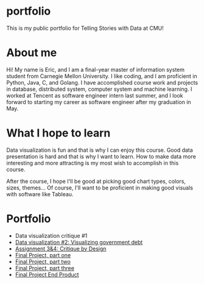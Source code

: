 # portfolio
This is my public portfolio for Telling Stories with Data at CMU!

# About me
Hi! My name is Eric, and I am a final-year master of information system student from Carnegie Mellon University. I like coding, and I am proficient in Python, Java, C, and Golang. I have accomplished course work and projects in database, distributed system, computer system and machine learning. I worked at Tencent as software engineer intern last summer, and I look forward to starting my career as software engineer after my graduation in May. 

# What I hope to learn
Data visualization is fun and that is why I can enjoy this course. Good data presentation is hard and that is why I want to learn. How to make data more interesting and more attracting is my most wish to accomplish in this course. 

After the course, I hope I'll be good at picking good chart types, colors, sizes, themes... Of course, I'll want to be proficient in making good visuals with software like Tableau.

# Portfolio
- Data visualization critique #1
- [Data visualization #2: Visualizing government debt](/dataviz2.md)
- [Assignment 3&4: Critique by Design](/assi3&4.md)
- [Final Project, part one](/final_project_Eric_Wang.md)
- [Final Project, part two](/final_project_Eric_Wang_part2.md) 
- [Final Project, part three](/final_project_Eric_Wang_part3.md) 
- [Final Project End Product](https://carnegiemellon.shorthandstories.com/impact-of-smartphones-on-students-and-young-professionals/index.html)



